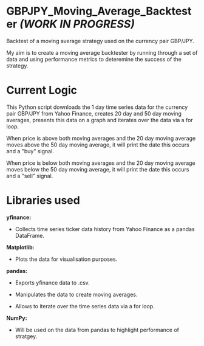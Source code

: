 # GBPJPY_Moving_Average_Backtester ***(WORK IN PROGRESS)***

Backtest of a moving average strategy used on the currency pair GBP/JPY.

My aim is to create a moving average backtester by running through a set of data and using performance metrics to deteremine the success of the strategy.

# Current Logic

This Python script downloads the 1 day time series data for the currency pair GBP/JPY from Yahoo Finance, creates 20 day and 50 day moving averages, presents this data on a graph and iterates over the data via a for loop.

When price is above both moving averages and the 20 day moving average moves above the 50 day moving average, it will print the date this occurs and a "buy" signal.

When price is below both moving averages and the 20 day moving average moves below the 50 day moving average, it will print the date this occurs and a "sell" signal.

# Libraries used
**yfinance:**

- Collects time series ticker data history from Yahoo Finance as a pandas DataFrame.

**Matplotlib:**

- Plots the data for visualisation purposes.


**pandas:**

- Exports yfinance data to .csv.


- Manipulates the data to create moving averages.


- Allows to iterate over the time series data via a for loop.


**NumPy:**

- Will be used on the data from pandas to highlight performance of stratgey.
